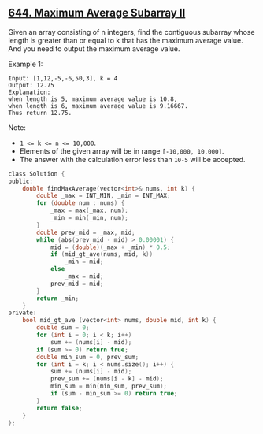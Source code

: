 ## [644. Maximum Average Subarray II](https://leetcode.com/problems/maximum-average-subarray-ii/#/description)

Given an array consisting of n integers, find the contiguous subarray whose length is greater than or equal to k that has the maximum average value. And you need to output the maximum average value.


Example 1:

```
Input: [1,12,-5,-6,50,3], k = 4
Output: 12.75
Explanation:
when length is 5, maximum average value is 10.8,
when length is 6, maximum average value is 9.16667.
Thus return 12.75.
```

Note:

- `1 <= k <= n <= 10,000`.
- Elements of the given array will be in range `[-10,000, 10,000]`.
- The answer with the calculation error less than `10-5` will be accepted.

```c
class Solution {
public:
    double findMaxAverage(vector<int>& nums, int k) {
        double _max = INT_MIN, _min = INT_MAX;
        for (double num : nums) {
            _max = max(_max, num);
            _min = min(_min, num);
        }
        double prev_mid = _max, mid;
        while (abs(prev_mid - mid) > 0.00001) {
            mid = (double)(_max + _min) * 0.5;
            if (mid_gt_ave(nums, mid, k))
                _min = mid;
            else
                _max = mid;
            prev_mid = mid;
        }
        return _min;
    }
private:
    bool mid_gt_ave (vector<int> nums, double mid, int k) {
        double sum = 0;
        for (int i = 0; i < k; i++)
            sum += (nums[i] - mid);
        if (sum >= 0) return true;
        double min_sum = 0, prev_sum;
        for (int i = k; i < nums.size(); i++) {
            sum += (nums[i] - mid);
            prev_sum += (nums[i - k] - mid);
            min_sum = min(min_sum, prev_sum);
            if (sum - min_sum >= 0) return true;
        }
        return false;
    }
};
```